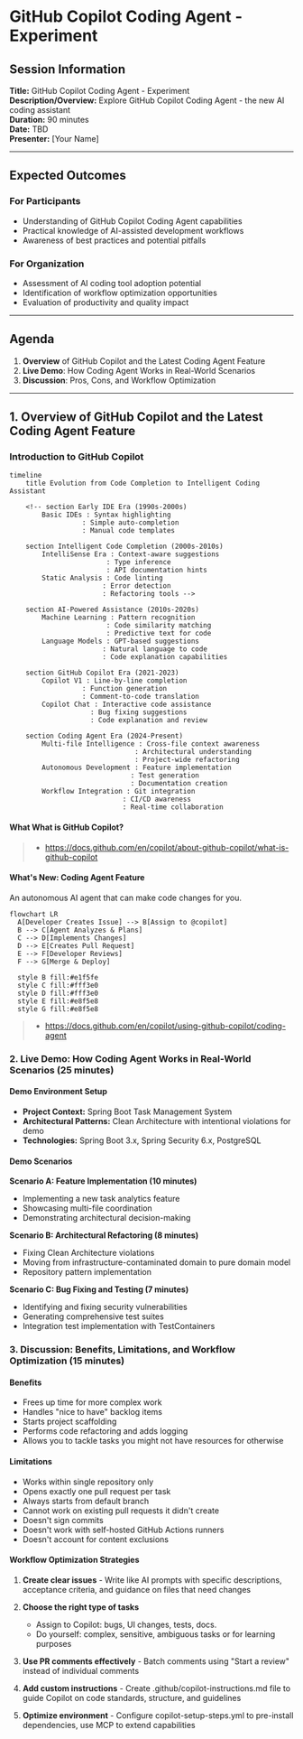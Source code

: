 # GitHub Copilot Coding Agent - Experiment

## Session Information
**Title:** GitHub Copilot Coding Agent - Experiment  
**Description/Overview:** Explore GitHub Copilot Coding Agent - the new AI coding assistant  
**Duration:** 90 minutes  
**Date:** TBD  
**Presenter:** [Your Name]  

---

## Expected Outcomes

### For Participants
- Understanding of GitHub Copilot Coding Agent capabilities
- Practical knowledge of AI-assisted development workflows
- Awareness of best practices and potential pitfalls

### For Organization
- Assessment of AI coding tool adoption potential
- Identification of workflow optimization opportunities
- Evaluation of productivity and quality impact

---

## Agenda

1. **Overview** of GitHub Copilot and the Latest Coding Agent Feature
2. **Live Demo**: How Coding Agent Works in Real-World Scenarios
3. **Discussion**: Pros, Cons, and Workflow Optimization

---

## 1. Overview of GitHub Copilot and the Latest Coding Agent Feature
### Introduction to GitHub Copilot

```mermaid
timeline
    title Evolution from Code Completion to Intelligent Coding Assistant
    
    <!-- section Early IDE Era (1990s-2000s)
        Basic IDEs : Syntax highlighting
                  : Simple auto-completion
                  : Manual code templates
    
    section Intelligent Code Completion (2000s-2010s)
        IntelliSense Era : Context-aware suggestions
                        : Type inference
                        : API documentation hints
        Static Analysis : Code linting
                       : Error detection
                       : Refactoring tools -->
    
    section AI-Powered Assistance (2010s-2020s)
        Machine Learning : Pattern recognition
                        : Code similarity matching
                        : Predictive text for code
        Language Models : GPT-based suggestions
                       : Natural language to code
                       : Code explanation capabilities
    
    section GitHub Copilot Era (2021-2023)
        Copilot V1 : Line-by-line completion
                  : Function generation
                  : Comment-to-code translation
        Copilot Chat : Interactive code assistance
                    : Bug fixing suggestions
                    : Code explanation and review
    
    section Coding Agent Era (2024-Present)
        Multi-file Intelligence : Cross-file context awareness
                               : Architectural understanding
                               : Project-wide refactoring
        Autonomous Development : Feature implementation
                              : Test generation
                              : Documentation creation
        Workflow Integration : Git integration
                            : CI/CD awareness
                            : Real-time collaboration
```

#### **What What is GitHub Copilot?**

> - https://docs.github.com/en/copilot/about-github-copilot/what-is-github-copilot

#### **What's New: Coding Agent Feature**
An autonomous AI agent that can make code changes for you.

```mermaid
flowchart LR
  A[Developer Creates Issue] --> B[Assign to @copilot]
  B --> C[Agent Analyzes & Plans]
  C --> D[Implements Changes]
  D --> E[Creates Pull Request]
  E --> F[Developer Reviews]
  F --> G[Merge & Deploy]
  
  style B fill:#e1f5fe
  style C fill:#fff3e0
  style D fill:#fff3e0
  style E fill:#e8f5e8
  style G fill:#e8f5e8
```
  

> - https://docs.github.com/en/copilot/using-github-copilot/coding-agent

### 2. Live Demo: How Coding Agent Works in Real-World Scenarios (25 minutes)

#### Demo Environment Setup
- **Project Context:** Spring Boot Task Management System
- **Architectural Patterns:** Clean Architecture with intentional violations for demo
- **Technologies:** Spring Boot 3.x, Spring Security 6.x, PostgreSQL

#### Demo Scenarios

**Scenario A: Feature Implementation (10 minutes)**
- Implementing a new task analytics feature
- Showcasing multi-file coordination
- Demonstrating architectural decision-making

**Scenario B: Architectural Refactoring (8 minutes)**
- Fixing Clean Architecture violations
- Moving from infrastructure-contaminated domain to pure domain model
- Repository pattern implementation

**Scenario C: Bug Fixing and Testing (7 minutes)**
- Identifying and fixing security vulnerabilities
- Generating comprehensive test suites
- Integration test implementation with TestContainers

### 3. Discussion: Benefits, Limitations, and Workflow Optimization (15 minutes)

#### Benefits

- Frees up time for more complex work
- Handles "nice to have" backlog items
- Starts project scaffolding
- Performs code refactoring and adds logging
- Allows you to tackle tasks you might not have resources for otherwise

#### Limitations

- Works within single repository only
- Opens exactly one pull request per task
- Always starts from default branch
- Cannot work on existing pull requests it didn't create
- Doesn't sign commits
- Doesn't work with self-hosted GitHub Actions runners
- Doesn't account for content exclusions

#### Workflow Optimization Strategies

1. **Create clear issues** - Write like AI prompts with specific descriptions, acceptance criteria, and guidance on files that need changes
2. **Choose the right type of tasks**

    - Assign to Copilot: bugs, UI changes, tests, docs.
    - Do yourself: complex, sensitive, ambiguous tasks or for learning purposes

3. **Use PR comments effectively** - Batch comments using "Start a review" instead of individual comments
4. **Add custom instructions** - Create .github/copilot-instructions.md file to guide Copilot on code standards, structure, and guidelines
5. **Optimize environment** - Configure copilot-setup-steps.yml to pre-install dependencies, use MCP to extend capabilities
